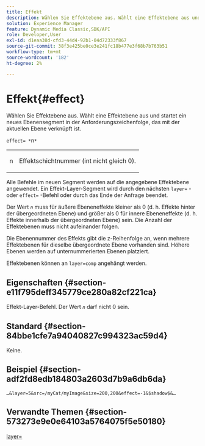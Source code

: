 ```yaml
---
title: Effekt
description: Wählen Sie Effektebene aus. Wählt eine Effektebene aus und startet ein neues Ebenensegment in der Anforderungszeichenfolge, das mit der aktuellen Ebene verknüpft ist.
solution: Experience Manager
feature: Dynamic Media Classic,SDK/API
role: Developer,User
exl-id: d1eaa38d-cfd3-44d4-92b1-04d72333f867
source-git-commit: 38f3e425be0ce3e241fc18b477e3f68b7b763b51
workflow-type: tm+mt
source-wordcount: '182'
ht-degree: 2%

---
```


# Effekt{#effect}

Wählen Sie Effektebene aus. Wählt eine Effektebene aus und startet ein neues Ebenensegment in der Anforderungszeichenfolge, das mit der aktuellen Ebene verknüpft ist.

`effect= *`n`*`

<table id="simpletable_C48DABF486604D2B9F3CBC1CD01AC76D"> 
 <tr class="strow"> 
  <td class="stentry"> <p><span class="codeph"> <span class="varname"> n</span></span> </p> </td> 
  <td class="stentry"> <p>Effektschichtnummer (int nicht gleich 0). </p></td> 
 </tr> 
</table>

Alle Befehle im neuen Segment werden auf die angegebene Effektebene angewendet. Ein Effekt-Layer-Segment wird durch den nächsten `layer=` - oder `effect=` -Befehl oder durch das Ende der Anfrage beendet.

Der Wert *`n`* muss für äußere Ebeneneffekte kleiner als 0 (d. h. Effekte hinter der übergeordneten Ebene) und größer als 0 für innere Ebeneneffekte (d. h. Effekte innerhalb der übergeordneten Ebene) sein. Die Anzahl der Effektebenen muss nicht aufeinander folgen.

Die Ebenennummer des Effekts gibt die z-Reihenfolge an, wenn mehrere Effektebenen für dieselbe übergeordnete Ebene vorhanden sind. Höhere Ebenen werden auf unternummerierten Ebenen platziert.

Effektebenen können an `layer=comp` angehängt werden.

## Eigenschaften {#section-e11f795deff345779ce280a82cf221ca}

Effekt-Layer-Befehl. Der Wert *`n`* darf nicht 0 sein.

## Standard {#section-84bbe1cfe7a94040827c994323ac59d4}

Keine.

## Beispiel {#section-adf2fd8edb184803a2603d7b9a6db6da}

`…&layer=5&src=/myCat/myImage&size=200,200&effect=-1&$shadow$&…`

## Verwandte Themen {#section-573273e9e0e64103a5764075f5e50180}

[layer=](/help/aem-is-ir-api/is-api/http-ref/image-serving-api-ref/c-http-protocol-reference/c-command-reference/r-layer.md)
